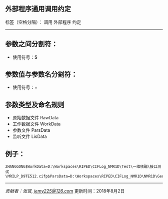 ﻿## 外部程序通用调用约定 ##

标签（空格分隔）： 调用 外部程序 约定

---

## 参数之间分割符：
- 使用符号：$
## 参数值与参数名分割符：
- 使用符号：=
## 参数类型及命名规则
- 原始数据文件 RawData
- 工作数据文件 WorkData
- 参数文件 ParsData
- 监听文件 LisData

## 例子：

    ZHANGGONG$WorkData=D:\Workspaces\RIPED\CIFLog_NMR1D\Test\一维核磁\接口测试\MRILP_D9TE512.cifp$ParsData=D:\Workspaces\RIPED\CIFLog_NMR1D\NMR1D\GeoilogNMR\NMR1D\nmr.inp


---
*贡献者：张宫,  jemy225@126.com*
更新时间：2018年8月2日
